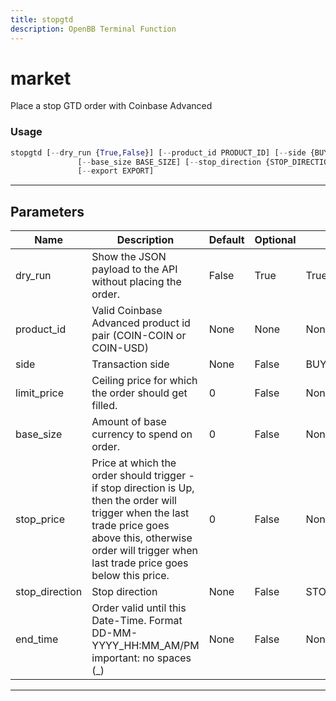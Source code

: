 ```yaml
---
title: stopgtd
description: OpenBB Terminal Function
---
```


# market

Place a stop GTD order with Coinbase Advanced

### Usage

```python
stopgtd [--dry_run {True,False}] [--product_id PRODUCT_ID] [--side {BUY,SELL}] [--limit_price LIMIT_PRICE] [--stop_price STOP_PRICE]
               [--base_size BASE_SIZE] [--stop_direction {STOP_DIRECTION_STOP_UP,STOP_DIRECTION_STOP_DOWN}] [--date_time END_TIME] [-h]
               [--export EXPORT]

```

---

## Parameters

| Name           | Description                                                                                                                                                                                                         | Default | Optional | Choices                                         |
|----------------|---------------------------------------------------------------------------------------------------------------------------------------------------------------------------------------------------------------------|---------|----------|-------------------------------------------------|
| dry_run        | Show the JSON payload to the API without placing the order.                                                                                                                                                         | False   | True     | True, False                                     |
| product_id     | Valid Coinbase Advanced product id pair (COIN-COIN or COIN-USD)                                                                                                                                                     | None    | None     | None                                            |
| side           | Transaction side                                                                                                                                                                                                    | None    | False    | BUY, SELL                                       |
| limit_price    | Ceiling price for which the order should get filled.                                                                                                                                                                | 0       | False    | None                                            |
 | base_size      | Amount of base currency to spend on order.                                                                                                                                                                          | 0       | False    | None                                            |
 | stop_price     | Price at which the order should trigger - if stop direction is Up, then the order will trigger when the last trade price goes above this, otherwise order will trigger when last trade price goes below this price. | 0       | False    | None                                            |
 | stop_direction | Stop direction                                                                                                                                                                                                      | None    | False    | STOP_DIRECTION_STOP_UP,STOP_DIRECTION_STOP_DOWN |
  | end_time       | Order valid until this Date-Time. Format DD-MM-YYYY_HH:MM_AM/PM important: no spaces (_)                                                                                                                            | None    | False    | None                                            |

---
